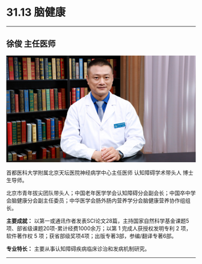# 31.13 脑健康

---

## 徐俊 主任医师

![1686548400029](image/c31_013/1686548400029.png)

首都医科大学附属北京天坛医院神经病学中心主任医师 认知障碍学术带头人 博士生导师。

北京市青年拔尖团队带头人；中国老年医学学会认知障碍分会副会长；中国卒中学会脑健康分会副主任委员；中华医学会肠外肠内营养学分会脑健康营养协作组组长。

**主要成就：** 以第一或通讯作者发表SCI论文28篇，主持国家自然科学基金课题5项、部省级课题20项-累计经费1000余万；以第 1 完成人获授权发明专利 2 项，软件著作权 5 项；获省部级奖项4项；出版专著3部，参编/翻译专著6部。

**专业特长：** 主要从事认知障碍疾病临床诊治和发病机制研究。

---

